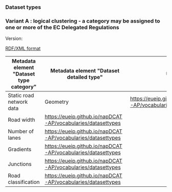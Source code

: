 ### Dataset types
### Variant A : logical clustering - a category may be assigned to one or more of the EC Delegated Regulations

Version:

[RDF/XML format](www.google.com)

Metadata element "Dataset type category" | Metadata element "Dataset detailed type" | URI
---------------------------------------- | ---------------------------------------- | ---
Static road network data | Geometry | https://eueip.github.io/napDCAT-AP/vocabularies/datasettypes
 | Road width | https://eueip.github.io/napDCAT-AP/vocabularies/datasettypes
 | Number of lanes | https://eueip.github.io/napDCAT-AP/vocabularies/datasettypes
 | Gradients | https://eueip.github.io/napDCAT-AP/vocabularies/datasettypes
 | Junctions | https://eueip.github.io/napDCAT-AP/vocabularies/datasettypes
 | Road classification | https://eueip.github.io/napDCAT-AP/vocabularies/datasettypes
